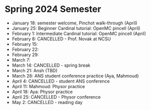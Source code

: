 # Spring 2024 Semester

- January 18: semester welcome, Pinchot walk-through (April)
- January 25: Beginner Cardinal tutorial: OpenMC pincell (April)
- February 1: Intermediate Cardinal tutorial: OpenMC pincell (April)
- February 8: CANCELLED - Prof. Novak at NCSU
- February 15:
- February 22:
- February 29:
- March 7:
- March 14: CANCELLED - spring break
- March 21: Ansh (TBD)
- March 28: ANS student conference practice (Aya, Mahmoud)
- April 4: CANCELLED - student ANS conference
- April 11: Mahmoud: Physor practice
- April 18: Aya: Physor practice
- April 25: CANCELLED - Physor conference
- May 2: CANCELLED - reading day
